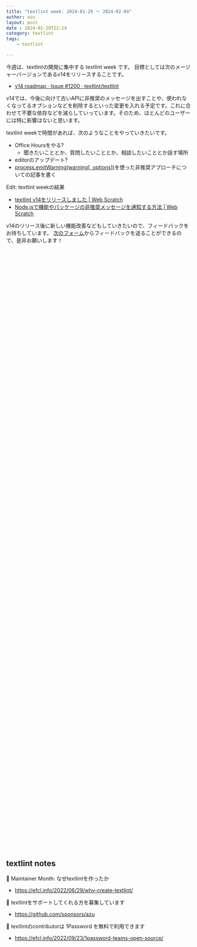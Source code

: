 ```yaml
---
title: "textlint week: 2024-01-29 〜 2024-02-04"
author: azu
layout: post
date : 2024-01-29T22:24
category: textlint
tags:
    - textlint

---
```


今週は、textlintの開発に集中する textlint week です。
目標としては次のメージャーバージョンであるv14をリリースすることです。

- [v14 roadmap · Issue #1200 · textlint/textlint](https://github.com/textlint/textlint/issues/1200)

v14では、今後に向けて古いAPIに非推奨のメッセージを出すことや、使われなくなってるオプションなどを削除するといった変更を入れる予定です。これに合わせて不要な依存などを減らしていっています。そのため、ほとんどのユーザーには特に影響はないと思います。

textlint weekで時間があれば、次のようなことをやっていきたいです。

- Office Hoursをやる?
  - 聞きたいこととか、質問したいこととか、相談したいこととか話す場所
- editorのアップデート?
- [process.emitWarning(warning[, options])](https://nodejs.org/api/process.html#processemitwarningwarning-options)を使った非推奨アプローチについての記事を書く

Edit: textlint weekの結果

- [textlint v14をリリースしました | Web Scratch](https://efcl.info/2024/02/04/textlint-v14/)
- [Node.jsで機能やパッケージの非推奨メッセージを通知する方法 | Web Scratch](https://efcl.info/2024/02/04/emitwarning/)

v14のリリース後に新しい機能改善などもしていきたいので、フィードバックをお待ちしています。
[次のフォーム](https://tally.so/r/w2P92M)からフィードバックを送ることができるので、是非お願いします！

<iframe data-tally-src="https://tally.so/embed/w2P92M?alignLeft=1&hideTitle=1&transparentBackground=1&dynamicHeight=1" loading="lazy" width="100%" height="1631" frameborder="0" marginheight="0" marginwidth="0" title="textlint Feedback"></iframe><script>var d=document,w="https://tally.so/widgets/embed.js",v=function(){"undefined"!=typeof Tally?Tally.loadEmbeds():d.querySelectorAll("iframe[data-tally-src]:not([src])").forEach((function(e){e.src=e.dataset.tallySrc}))};if("undefined"!=typeof Tally)v();else if(d.querySelector('script[src="'+w+'"]')==null){var s=d.createElement("script");s.src=w,s.onload=v,s.onerror=v,d.body.appendChild(s);}</script>

## textlint notes

📝 Maintainer Month: なぜtextlintを作ったか
- https://efcl.info/2022/06/29/why-create-textlint/

💖 textlintをサポートしてくれる方を募集しています
- https://github.com/sponsors/azu

🔑 textlintのcontributorは 1Password を無料で利用できます
- https://efcl.info/2022/09/23/1password-teams-open-source/
